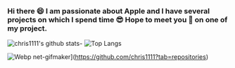 ### Hi there 😄 I am passionate about Apple and I have several projects on which I spend time 😎 Hope to meet you 🤝 on one of my project.
![chris1111's github stats](https://github-readme-stats.vercel.app/api?username=chris1111&show_icons=true)- ![Top Langs](https://github-readme-stats.vercel.app/api/top-langs/?username=chris1111&show_icons=true)


![Webp net-gifmaker](https://user-images.githubusercontent.com/6248794/90335260-a047a500-dfa1-11ea-8786-663a46742b5a.gif)](https://github.com/chris1111?tab=repositories)
    


















